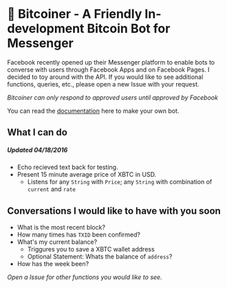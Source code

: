 # 🤖 Bitcoiner - A Friendly In-development Bitcoin Bot for Messenger

Facebook recently opened up their Messenger platform to enable bots to converse with users through Facebook Apps and on Facebook Pages. I decided to toy around with the API. If you would like to see additional functions, queries, etc., please open a new Issue with your request.

*Bitcoiner can only respond to approved users until approved by Facebook*

You can read the  [documentation](https://developers.facebook.com/docs/messenger-platform/quickstart) here to make your own bot.

## What I can do
##### Updated 04/18/2016

* Echo recieved text back for testing.
* Present 15 minute average price of XBTC in USD.
  * Listens for any `String` with `Price`; any `String` with combination of `current` and `rate`

## Conversations I would like to have with you soon

* What is the most recent block?
* How many times has `TXID` been confirmed?
* What's my current balance?
  * Triggures you to save a XBTC wallet address
  * Optional Statement: Whats the balance of `address`?
* How has the week been?

*Open a Issue for other functions you would like to see.*

